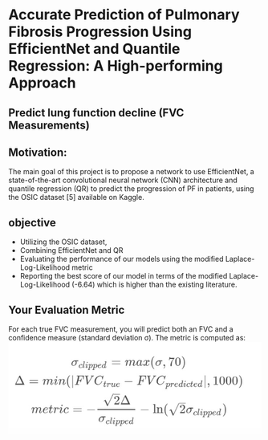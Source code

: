 # Accurate Prediction of Pulmonary Fibrosis Progression Using EfficientNet and Quantile Regression: A High-performing Approach

## Predict lung function decline (FVC Measurements)

## Motivation:

The main goal of this project is to propose a network to use EfficientNet, a state-of-the-art convolutional neural network (CNN) architecture and quantile regression (QR) to predict the progression of PF in patients, using the OSIC dataset [5] available on Kaggle.

## objective

- Utilizing the OSIC dataset,
- Combining EfficientNet and QR
- Evaluating the performance of our models using the modified Laplace-Log-Likelihood metric
- Reporting the best score of our model in terms of the modified Laplace-Log-Likelihood (-6.64) which is higher than the existing literature.

## Your Evaluation Metric

For each true FVC measurement, you will predict both an FVC and a confidence measure (standard deviation σ). The metric is computed as:
![scores](./Images/scores.jpg)
